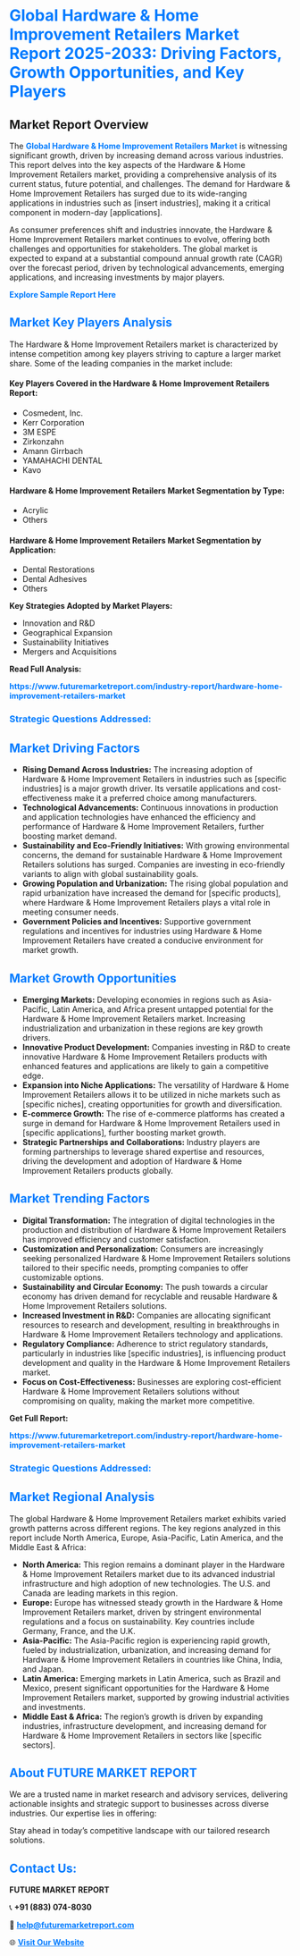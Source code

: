 <h1 style="color: #007BFF;">Global Hardware & Home Improvement Retailers Market Report 2025-2033: Driving Factors, Growth Opportunities, and Key Players</h1>

<section id="overview">
<h2>Market Report Overview</h2>
<p>The <a href="https://www.futuremarketreport.com/industry-report/hardware-home-improvement-retailers-market" style="color: #007BFF; text-decoration: none;"><strong>Global Hardware & Home Improvement Retailers Market</strong></a> is witnessing significant growth, driven by increasing demand across various industries. This report delves into the key aspects of the Hardware & Home Improvement Retailers market, providing a comprehensive analysis of its current status, future potential, and challenges. The demand for Hardware & Home Improvement Retailers has surged due to its wide-ranging applications in industries such as [insert industries], making it a critical component in modern-day [applications].</p>
<p>As consumer preferences shift and industries innovate, the Hardware & Home Improvement Retailers market continues to evolve, offering both challenges and opportunities for stakeholders. The global market is expected to expand at a substantial compound annual growth rate (CAGR) over the forecast period, driven by technological advancements, emerging applications, and increasing investments by major players.</p>
</section>

<section id="overview">
<p><a href="https://www.futuremarketreport.com/request-sample/reportId=33208" style="color: #007BFF; text-decoration: none;"><strong>Explore Sample Report Here</strong></a></p>
</section>

<section id="key-players">
<h2 style="color: #007BFF;">Market Key Players Analysis</h2>
<p>The Hardware & Home Improvement Retailers market is characterized by intense competition among key players striving to capture a larger market share. Some of the leading companies in the market include:</p>
<h4>Key Players Covered in the Hardware & Home Improvement Retailers Report:</h4>
<ul><li>Cosmedent, Inc.</li><li>Kerr Corporation</li><li>3M ESPE</li><li>Zirkonzahn</li><li>Amann Girrbach</li><li>YAMAHACHI DENTAL</li><li>Kavo</li></ul>
<h4>Hardware & Home Improvement Retailers Market Segmentation by Type:</h4>
<ul><li>Acrylic</li><li>Others</li></ul>

<h4>Hardware & Home Improvement Retailers Market Segmentation by Application:</h4>
<ul><li>Dental Restorations</li><li>Dental Adhesives</li><li>Others</li></ul>
<p><strong>Key Strategies Adopted by Market Players:</strong></p>
<ul>
<li>Innovation and R&D</li>
<li>Geographical Expansion</li>
<li>Sustainability Initiatives</li>
<li>Mergers and Acquisitions</li>
</ul>
</section>

<section>
<p><strong>Read Full Analysis: </strong></p><a href="https://www.futuremarketreport.com/industry-report/hardware-home-improvement-retailers-market" style="color: #007BFF; text-decoration: none;"><strong>https://www.futuremarketreport.com/industry-report/hardware-home-improvement-retailers-market</strong></a>
<h3 style="color: #007BFF;">Strategic Questions Addressed:</h3>
</section>

<section id="driving-factors">
<h2 style="color: #007BFF;">Market Driving Factors</h2>
<ul>
<li><strong>Rising Demand Across Industries:</strong> The increasing adoption of Hardware & Home Improvement Retailers in industries such as [specific industries] is a major growth driver. Its versatile applications and cost-effectiveness make it a preferred choice among manufacturers.</li>
<li><strong>Technological Advancements:</strong> Continuous innovations in production and application technologies have enhanced the efficiency and performance of Hardware & Home Improvement Retailers, further boosting market demand.</li>
<li><strong>Sustainability and Eco-Friendly Initiatives:</strong> With growing environmental concerns, the demand for sustainable Hardware & Home Improvement Retailers solutions has surged. Companies are investing in eco-friendly variants to align with global sustainability goals.</li>
<li><strong>Growing Population and Urbanization:</strong> The rising global population and rapid urbanization have increased the demand for [specific products], where Hardware & Home Improvement Retailers plays a vital role in meeting consumer needs.</li>
<li><strong>Government Policies and Incentives:</strong> Supportive government regulations and incentives for industries using Hardware & Home Improvement Retailers have created a conducive environment for market growth.</li>
</ul>
</section>

<section id="growth-opportunities">
<h2 style="color: #007BFF;">Market Growth Opportunities</h2>
<ul>
<li><strong>Emerging Markets:</strong> Developing economies in regions such as Asia-Pacific, Latin America, and Africa present untapped potential for the Hardware & Home Improvement Retailers market. Increasing industrialization and urbanization in these regions are key growth drivers.</li>
<li><strong>Innovative Product Development:</strong> Companies investing in R&D to create innovative Hardware & Home Improvement Retailers products with enhanced features and applications are likely to gain a competitive edge.</li>
<li><strong>Expansion into Niche Applications:</strong> The versatility of Hardware & Home Improvement Retailers allows it to be utilized in niche markets such as [specific niches], creating opportunities for growth and diversification.</li>
<li><strong>E-commerce Growth:</strong> The rise of e-commerce platforms has created a surge in demand for Hardware & Home Improvement Retailers used in [specific applications], further boosting market growth.</li>
<li><strong>Strategic Partnerships and Collaborations:</strong> Industry players are forming partnerships to leverage shared expertise and resources, driving the development and adoption of Hardware & Home Improvement Retailers products globally.</li>
</ul>
</section>

<section id="trending-factors">
<h2 style="color: #007BFF;">Market Trending Factors</h2>
<ul>
<li><strong>Digital Transformation:</strong> The integration of digital technologies in the production and distribution of Hardware & Home Improvement Retailers has improved efficiency and customer satisfaction.</li>
<li><strong>Customization and Personalization:</strong> Consumers are increasingly seeking personalized Hardware & Home Improvement Retailers solutions tailored to their specific needs, prompting companies to offer customizable options.</li>
<li><strong>Sustainability and Circular Economy:</strong> The push towards a circular economy has driven demand for recyclable and reusable Hardware & Home Improvement Retailers solutions.</li>
<li><strong>Increased Investment in R&D:</strong> Companies are allocating significant resources to research and development, resulting in breakthroughs in Hardware & Home Improvement Retailers technology and applications.</li>
<li><strong>Regulatory Compliance:</strong> Adherence to strict regulatory standards, particularly in industries like [specific industries], is influencing product development and quality in the Hardware & Home Improvement Retailers market.</li>
<li><strong>Focus on Cost-Effectiveness:</strong> Businesses are exploring cost-efficient Hardware & Home Improvement Retailers solutions without compromising on quality, making the market more competitive.</li>
</ul>
</section>

<section>
<p><strong>Get Full Report: </strong></p><a href="https://www.futuremarketreport.com/industry-report/hardware-home-improvement-retailers-market" style="color: #007BFF; text-decoration: none;"><strong>https://www.futuremarketreport.com/industry-report/hardware-home-improvement-retailers-market</strong></a>
<h3 style="color: #007BFF;">Strategic Questions Addressed:</h3>
</section>


<section id="regional-analysis">
<h2 style="color: #007BFF;">Market Regional Analysis</h2>
<p>The global Hardware & Home Improvement Retailers market exhibits varied growth patterns across different regions. The key regions analyzed in this report include North America, Europe, Asia-Pacific, Latin America, and the Middle East & Africa:</p>
<ul>
<li><strong>North America:</strong> This region remains a dominant player in the Hardware & Home Improvement Retailers market due to its advanced industrial infrastructure and high adoption of new technologies. The U.S. and Canada are leading markets in this region.</li>
<li><strong>Europe:</strong> Europe has witnessed steady growth in the Hardware & Home Improvement Retailers market, driven by stringent environmental regulations and a focus on sustainability. Key countries include Germany, France, and the U.K.</li>
<li><strong>Asia-Pacific:</strong> The Asia-Pacific region is experiencing rapid growth, fueled by industrialization, urbanization, and increasing demand for Hardware & Home Improvement Retailers in countries like China, India, and Japan.</li>
<li><strong>Latin America:</strong> Emerging markets in Latin America, such as Brazil and Mexico, present significant opportunities for the Hardware & Home Improvement Retailers market, supported by growing industrial activities and investments.</li>
<li><strong>Middle East & Africa:</strong> The region’s growth is driven by expanding industries, infrastructure development, and increasing demand for Hardware & Home Improvement Retailers in sectors like [specific sectors].</li>
</ul>
</section>

<footer>
<h2 style="color: #007BFF;">About FUTURE MARKET REPORT</h2>
<p>We are a trusted name in market research and advisory services, delivering actionable insights and strategic support to businesses across diverse industries. Our expertise lies in offering:</p>

<p>Stay ahead in today’s competitive landscape with our tailored research solutions.</p>

<h2 style="color: #007BFF;">Contact Us:</h2>
<p><strong>FUTURE MARKET REPORT</strong></p>
<p>📞 <strong>+91 (883) 074-8030</strong></p>
<p>📧 <strong><a href="mailto:help@futuremarketreport.com" style="color: #007BFF;">help@futuremarketreport.com</a></strong></p>
<p>🌐 <strong><a href="https://www.futuremarketreport.com/" style="color: #007BFF;">Visit Our Website</a></strong></p>
</footer>